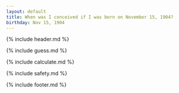 ```yaml
---
layout: default
title: When was I conceived if I was born on November 15, 1904?
birthday: Nov 15, 1904
---
```


{% include header.md %}

{% include guess.md %}

{% include calculate.md %}

{% include safety.md %}

{% include footer.md %}



